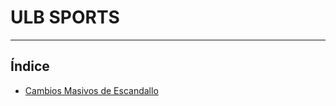 # ULB SPORTS
----------------------

## Índice

  * [Cambios Masivos de Escandallo](./cambiosmasivosescandallo/index.md)
